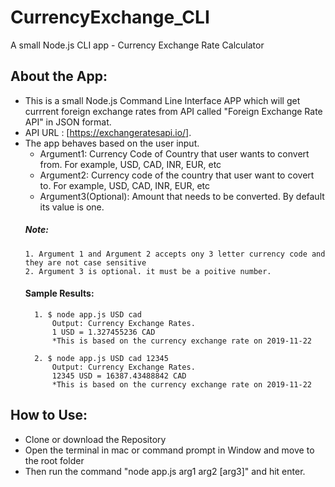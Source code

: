 # CurrencyExchange_CLI
A small Node.js CLI app - Currency Exchange Rate Calculator

## About the App:
* This is a small Node.js Command Line Interface APP which will get currrent foreign exchange rates from API called "Foreign Exchange Rate API" in JSON format.
* API URL : [https://exchangeratesapi.io/].
* The app behaves based on the user input.
    * Argument1: Currency Code of Country that user wants to convert from. For example, USD, CAD, INR, EUR, etc
    * Argument2: Currency code of the country that user want to covert to. For example, USD, CAD, INR, EUR, etc
    * Argument3(Optional): Amount that needs to be converted. By default its value is one.
    ##### Note: 
      1. Argument 1 and Argument 2 accepts ony 3 letter currency code and they are not case sensitive
      2. Argument 3 is optional. it must be a poitive number.
    #### Sample Results:
        1. $ node app.js USD cad
            Output: Currency Exchange Rates. 
            1 USD = 1.327455236 CAD 
            *This is based on the currency exchange rate on 2019-11-22 
            
        2. $ node app.js USD cad 12345
            Output: Currency Exchange Rates. 
            12345 USD = 16387.43488842 CAD 
            *This is based on the currency exchange rate on 2019-11-22 
            
## How to Use:
* Clone or download the Repository
* Open the terminal in mac or command prompt in Window and move to the root folder
* Then run the command "node app.js arg1 arg2  [arg3]" and hit enter.





